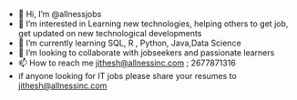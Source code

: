 - 👋 Hi, I’m @allnessjobs
- 👀 I’m interested in Learning new technologies, helping others to get job, get updated on new technological developments
- 🌱 I’m currently learning SQL, R , Python, Java,Data Science
- 💞️ I’m looking to collaborate with  jobseekers and passionate learners
- 📫 How to reach me jithesh@allnessinc.com ; 2677871316
- if anyone looking for IT jobs please share your resumes to jithesh@allnessinc.com

<!---
allnessjobs/allnessjobs is a ✨ special ✨ repository because its `README.md` (this file) appears on your GitHub profile.
You can click the Preview link to take a look at your changes.
--->
